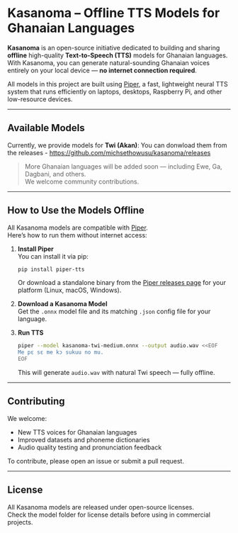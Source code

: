 # Kasanoma – Offline TTS Models for Ghanaian Languages

**Kasanoma** is an open-source initiative dedicated to building and sharing **offline** high-quality **Text-to-Speech (TTS)** models for Ghanaian languages.  
With Kasanoma, you can generate natural-sounding Ghanaian voices entirely on your local device — **no internet connection required**.

All models in this project are built using [Piper](https://github.com/rhasspy/piper), a fast, lightweight neural TTS system that runs efficiently on laptops, desktops, Raspberry Pi, and other low-resource devices.

---

## Available Models

Currently, we provide models for **Twi (Akan)**:
You can donwload them from the releases - https://github.com/michsethowusu/kasanoma/releases

> More Ghanaian languages will be added soon — including Ewe, Ga, Dagbani, and others.  
> We welcome community contributions.

---

## How to Use the Models Offline

All Kasanoma models are compatible with [Piper](https://github.com/rhasspy/piper).  
Here’s how to run them without internet access:

1. **Install Piper**  
   You can install it via pip:
   ```bash
   pip install piper-tts
   ```
   Or download a standalone binary from the [Piper releases page](https://github.com/rhasspy/piper/releases) for your platform (Linux, macOS, Windows).

2. **Download a Kasanoma Model**  
   Get the `.onnx` model file and its matching `.json` config file for your language.

3. **Run TTS**  
   ```bash
   piper --model kasanoma-twi-medium.onnx --output audio.wav <<EOF
   Me pɛ sɛ me kɔ sukuu no mu.
   EOF
   ```
   This will generate `audio.wav` with natural Twi speech — fully offline.


---

## Contributing

We welcome:  
- New TTS voices for Ghanaian languages  
- Improved datasets and phoneme dictionaries  
- Audio quality testing and pronunciation feedback  

To contribute, please open an issue or submit a pull request.

---

## License

All Kasanoma models are released under open-source licenses.  
Check the model folder for license details before using in commercial projects.

